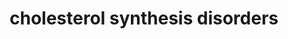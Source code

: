 ---
authors:
- EvelinePeterse
description: Cholesterol disorders pathway
last-edited: 2022-02-16
organisms:
- Homo sapiens
redirect_from:
- /index.php/Pathway:WP5193
- /instance/WP5193
schema-jsonld:
- '@context': https://schema.org/
  '@id': https://wikipathways.github.io/pathways/WP5193.html
  '@type': Dataset
  creator:
    '@type': Organization
    name: WikiPathways
  description: Cholesterol disorders pathway
  keywords:
  - ''
  - (r)-mevalonic acid-5-pyrophosphate
  - MVK deficiency
  - mutations in DHCR7
  - deficiency in SC5D
  - HMGCS1
  - Acetyl-CoA
  - Mevalonic acid
  - deficiency in EBP
  - MVK
  - EBP
  - LBR
  - Lathosterol
  - PMVK
  - DHCR24
  - SC5D
  - SQLE
  - beta oxidation
  - squalene
  - IDI1
  - (R)-Mevalonic acid 5-phosphate
  - cholesterol
  - NSDHL
  - MVD
  - lanosterol
  - deficiency in POR
  - Geranyl-PP
  - LSS
  - Desmosterol
  - HSD3B2 deficiency
  - 7-Dehydrocholesterol
  - FDPS
  - mutations in LBR
  - HSD3B2
  - (S)-2,3-epoxysqualene
  - isopentenyl pyrophosphate
  - DHCR7
  - Farnesyl pyrophosphate
  - HMGCR
  - FDFT1
  - HMG-CoA
  - MSMO1
  - Dimethylallyl pyrophosphate
  - SC4MOL deficiency
  - mutations in DHCR24
  - Zymosterol
  - CYP51A1
  license: CC0
  name: cholesterol synthesis disorders
seo: CreativeWork
title: cholesterol synthesis disorders
wpid: WP5193
---